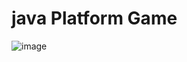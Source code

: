 # java Platform Game

![image](https://github.com/NowakBartlomiej/java-platform-game/assets/108576928/3d85215b-f2ac-49ae-8d18-989e67585082)
